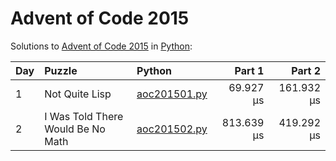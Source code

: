 # Advent of Code 2015

Solutions to [Advent of Code 2015](https://adventofcode.com/2015/) in [Python](https://www.python.org/):

| Day  | Puzzle                            | Python                                                            |     Part 1 |     Part 2 |
| :--- | :-------------------------------- | :---------------------------------------------------------------- | ---------: | ---------: |
| 1    | Not Quite Lisp                    | [aoc201501.py](01_not_quite_lisp/aoc201501.py)                    |  69.927 μs | 161.932 μs |
| 2    | I Was Told There Would Be No Math | [aoc201502.py](02_i_was_told_there_would_be_no_math/aoc201502.py) | 813.639 μs | 419.292 μs |

